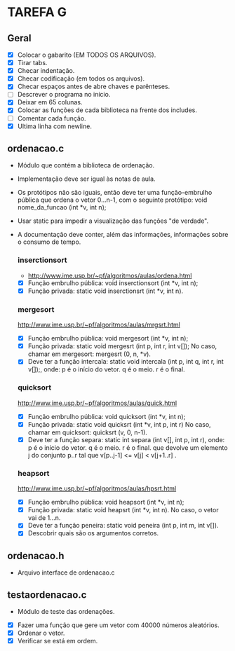 TAREFA G
========

## Geral

- [x] Colocar o gabarito (EM TODOS OS ARQUIVOS).
- [x] Tirar tabs.
- [x] Checar indentação.
- [x] Checar codificação (em todos os arquivos).
- [x] Checar espaços antes de abre chaves e parênteses.
- [ ] Descrever o programa no início.
- [x] Deixar em 65 colunas.
- [x] Colocar as funções de cada biblioteca na frente dos includes.
- [ ] Comentar cada função.
- [x] Ultima linha com newline.

## ordenacao.c

- Módulo que contém a biblioteca de ordenação.
- Implementação deve ser igual às notas de aula.
- Os protótipos não são iguais, então deve ter uma função-embrulho pública que ordena o vetor 0...n-1, com o seguinte protótipo:
	void nome_da_funcao (int *v, int n);
- Usar static para impedir a visualização das funções "de verdade".
- A documentação deve conter, além das informações, informações sobre o consumo de tempo.

	### inserctionsort

	- http://www.ime.usp.br/~pf/algoritmos/aulas/ordena.html
	- [x] Função embrulho pública: void inserctionsort (int *v, int n);
	- [x] Função privada: static void inserctionsrt (int *v, int n).

	### mergesort

	http://www.ime.usp.br/~pf/algoritmos/aulas/mrgsrt.html
	- [x] Função embrulho pública: void mergesort (int *v, int n);
	- [x] Função privada: static void mergesrt (int p, int r, int v[]);
		No caso, chamar em mergesort: mergesrt (0, n, *v).
	- [x] Deve ter a função intercala:
		static void intercala (int p, int q, int r, int v[]);, onde:
			p é o início do vetor.
			q é o meio.
			r é o final.

	### quicksort

	http://www.ime.usp.br/~pf/algoritmos/aulas/quick.html
	- [x] Função embrulho pública: void quicksort (int *v, int n);
	- [x] Função privada: static void quicksrt (int *v, int p, int r)
		No caso, chamar em quicksort: quicksrt (v, 0, n-1).
	- [x] Deve ter a função separa:
		static int separa (int v[], int p, int r), onde:
			p é o início do vetor.
			q é o meio.
			r é o final.
		que devolve um elemento j do conjunto p..r tal que
			v[p..j-1] <= v[j] < v[j+1..r] .		

	### heapsort

	http://www.ime.usp.br/~pf/algoritmos/aulas/hpsrt.html
	- [x] Função embrulho pública: void heapsort (int *v, int n);
	- [x] Função privada: static void heapsrt (int *v, int n).
		No caso, o vetor vai de 1...n.
	- [x] Deve ter a função peneira:
		static void peneira (int p, int m, int v[]).
	- [x] Descobrir quais são os argumentos corretos.

## ordenacao.h

- Arquivo interface de ordenacao.c

## testaordenacao.c

- Módulo de teste das ordenações.

- [x] Fazer uma função que gere um vetor com 40000 números aleatórios.
- [x] Ordenar o vetor.
- [x] Verificar se está em ordem.
